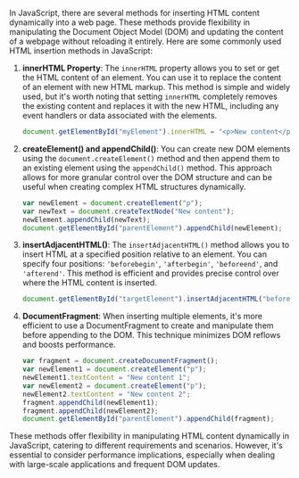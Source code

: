 In JavaScript, there are several methods for inserting HTML content dynamically into a web page. These methods provide flexibility in manipulating the Document Object Model (DOM) and updating the content of a webpage without reloading it entirely. Here are some commonly used HTML insertion methods in JavaScript:

1. **innerHTML Property**:
   The `innerHTML` property allows you to set or get the HTML content of an element. You can use it to replace the content of an element with new HTML markup. This method is simple and widely used, but it's worth noting that setting `innerHTML` completely removes the existing content and replaces it with the new HTML, including any event handlers or data associated with the elements.

   ```javascript
   document.getElementById("myElement").innerHTML = "<p>New content</p>";
   ```

2. **createElement() and appendChild()**:
   You can create new DOM elements using the `document.createElement()` method and then append them to an existing element using the `appendChild()` method. This approach allows for more granular control over the DOM structure and can be useful when creating complex HTML structures dynamically.

   ```javascript
   var newElement = document.createElement("p");
   var newText = document.createTextNode("New content");
   newElement.appendChild(newText);
   document.getElementById("parentElement").appendChild(newElement);
   ```

3. **insertAdjacentHTML()**:
   The `insertAdjacentHTML()` method allows you to insert HTML at a specified position relative to an element. You can specify four positions: `'beforebegin'`, `'afterbegin'`, `'beforeend'`, and `'afterend'`. This method is efficient and provides precise control over where the HTML content is inserted.

   ```javascript
   document.getElementById("targetElement").insertAdjacentHTML("beforeend", "<p>New content</p>");
   ```

4. **DocumentFragment**:
   When inserting multiple elements, it's more efficient to use a DocumentFragment to create and manipulate them before appending to the DOM. This technique minimizes DOM reflows and boosts performance.

   ```javascript
   var fragment = document.createDocumentFragment();
   var newElement1 = document.createElement("p");
   newElement1.textContent = "New content 1";
   var newElement2 = document.createElement("p");
   newElement2.textContent = "New content 2";
   fragment.appendChild(newElement1);
   fragment.appendChild(newElement2);
   document.getElementById("parentElement").appendChild(fragment);
   ```

These methods offer flexibility in manipulating HTML content dynamically in JavaScript, catering to different requirements and scenarios. However, it's essential to consider performance implications, especially when dealing with large-scale applications and frequent DOM updates.
